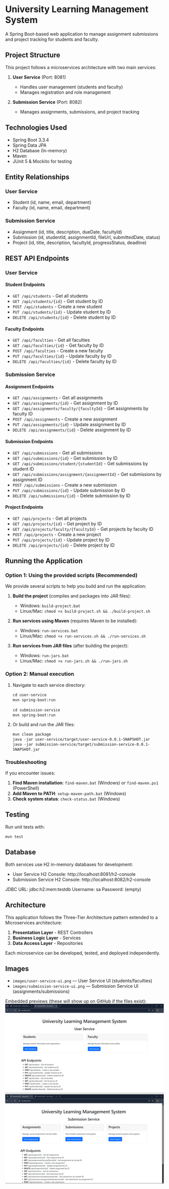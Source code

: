 # University Learning Management System

A Spring Boot-based web application to manage assignment submissions and project tracking for students and faculty.

## Project Structure

This project follows a microservices architecture with two main services:

1. **User Service** (Port: 8081)
   - Handles user management (students and faculty)
   - Manages registration and role management

2. **Submission Service** (Port: 8082)
   - Manages assignments, submissions, and project tracking

## Technologies Used

- Spring Boot 3.3.4
- Spring Data JPA
- H2 Database (In-memory)
- Maven
- JUnit 5 & Mockito for testing

## Entity Relationships

### User Service
- Student (id, name, email, department)
- Faculty (id, name, email, department)

### Submission Service
- Assignment (id, title, description, dueDate, facultyId)
- Submission (id, studentId, assignmentId, fileUrl, submittedDate, status)
- Project (id, title, description, facultyId, progressStatus, deadline)

## REST API Endpoints

### User Service

#### Student Endpoints
- `GET /api/students` - Get all students
- `GET /api/students/{id}` - Get student by ID
- `POST /api/students` - Create a new student
- `PUT /api/students/{id}` - Update student by ID
- `DELETE /api/students/{id}` - Delete student by ID

#### Faculty Endpoints
- `GET /api/faculties` - Get all faculties
- `GET /api/faculties/{id}` - Get faculty by ID
- `POST /api/faculties` - Create a new faculty
- `PUT /api/faculties/{id}` - Update faculty by ID
- `DELETE /api/faculties/{id}` - Delete faculty by ID

### Submission Service

#### Assignment Endpoints
- `GET /api/assignments` - Get all assignments
- `GET /api/assignments/{id}` - Get assignment by ID
- `GET /api/assignments/faculty/{facultyId}` - Get assignments by faculty ID
- `POST /api/assignments` - Create a new assignment
- `PUT /api/assignments/{id}` - Update assignment by ID
- `DELETE /api/assignments/{id}` - Delete assignment by ID

#### Submission Endpoints
- `GET /api/submissions` - Get all submissions
- `GET /api/submissions/{id}` - Get submission by ID
- `GET /api/submissions/student/{studentId}` - Get submissions by student ID
- `GET /api/submissions/assignment/{assignmentId}` - Get submissions by assignment ID
- `POST /api/submissions` - Create a new submission
- `PUT /api/submissions/{id}` - Update submission by ID
- `DELETE /api/submissions/{id}` - Delete submission by ID

#### Project Endpoints
- `GET /api/projects` - Get all projects
- `GET /api/projects/{id}` - Get project by ID
- `GET /api/projects/faculty/{facultyId}` - Get projects by faculty ID
- `POST /api/projects` - Create a new project
- `PUT /api/projects/{id}` - Update project by ID
- `DELETE /api/projects/{id}` - Delete project by ID

## Running the Application

### Option 1: Using the provided scripts (Recommended)

We provide several scripts to help you build and run the application:

1. **Build the project** (compiles and packages into JAR files):
   - Windows: `build-project.bat`
   - Linux/Mac: `chmod +x build-project.sh && ./build-project.sh`

2. **Run services using Maven** (requires Maven to be installed):
   - Windows: `run-services.bat`
   - Linux/Mac: `chmod +x run-services.sh && ./run-services.sh`

3. **Run services from JAR files** (after building the project):
   - Windows: `run-jars.bat`
   - Linux/Mac: `chmod +x run-jars.sh && ./run-jars.sh`

### Option 2: Manual execution

1. Navigate to each service directory:
   ```
   cd user-service
   mvn spring-boot:run
   
   cd submission-service
   mvn spring-boot:run
   ```

2. Or build and run the JAR files:
   ```
   mvn clean package
   java -jar user-service/target/user-service-0.0.1-SNAPSHOT.jar
   java -jar submission-service/target/submission-service-0.0.1-SNAPSHOT.jar
   ```

### Troubleshooting

If you encounter issues:

1. **Find Maven installation**: `find-maven.bat` (Windows) or `find-maven.ps1` (PowerShell)
2. **Add Maven to PATH**: `setup-maven-path.bat` (Windows)
3. **Check system status**: `check-status.bat` (Windows)

## Testing

Run unit tests with:
```
mvn test
```

## Database

Both services use H2 in-memory databases for development:
- User Service H2 Console: http://localhost:8081/h2-console
- Submission Service H2 Console: http://localhost:8082/h2-console

JDBC URL: jdbc:h2:mem:testdb
Username: sa
Password: (empty)

## Architecture

This application follows the Three-Tier Architecture pattern extended to a Microservices architecture:

1. **Presentation Layer** - REST Controllers
2. **Business Logic Layer** - Services
3. **Data Access Layer** - Repositories

Each microservice can be developed, tested, and deployed independently.

## Images

- `images/user-service-ui.png` — User Service UI (students/faculties)
- `images/submission-service-ui.png` — Submission Service UI (assignments/submissions)

Embedded previews (these will show up on GitHub if the files exist):
![User Service UI](images/user-service-ui.png)
![Submission Service UI](images/submission-service-ui.png)


